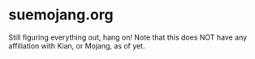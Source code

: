# suemojang.org
Still figuring everything out, hang on!
Note that this does NOT have any affiliation with Kian, or Mojang, as of yet.
